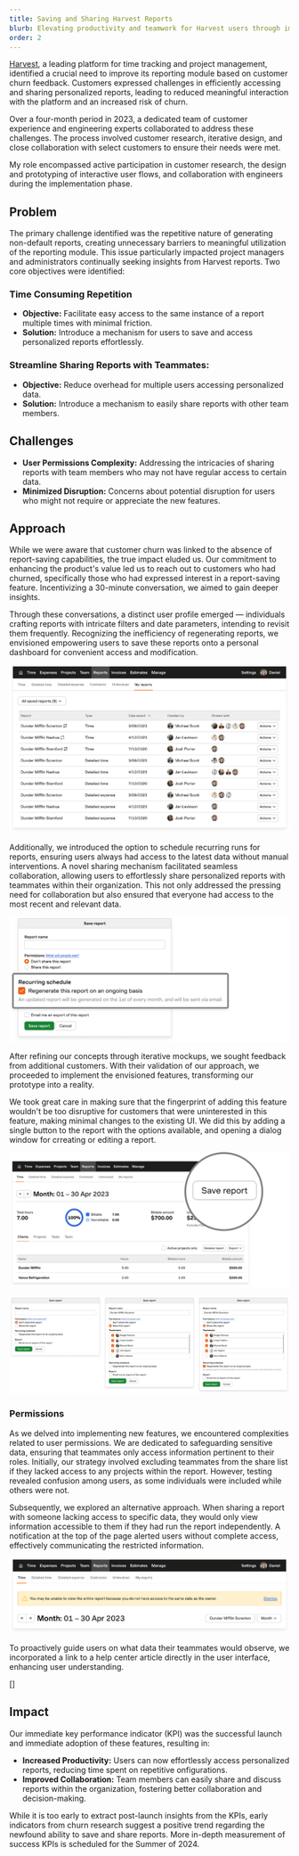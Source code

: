 ```yaml
---
title: Saving and Sharing Harvest Reports
blurb: Elevating productivity and teamwork for Harvest users through improved reporting capabilities.
order: 2
---
```


[Harvest](https://getharvest.com), a leading platform for time tracking and project management, identified a crucial need to improve its reporting module based on customer churn feedback. Customers expressed challenges in efficiently accessing and sharing personalized reports, leading to reduced meaningful interaction with the platform and an increased risk of churn.

Over a four-month period in 2023, a dedicated team of customer experience and engineering experts collaborated to address these challenges. The process involved customer research, iterative design, and close collaboration with select customers to ensure their needs were met.

My role encompassed active participation in customer research, the design and prototyping of interactive user flows, and collaboration with engineers during the implementation phase.

## Problem

The primary challenge identified was the repetitive nature of generating non-default reports, creating unnecessary barriers to meaningful utilization of the reporting module. This issue particularly impacted project managers and administrators continually seeking insights from Harvest reports. Two core objectives were identified:

### Time Consuming Repetition

- **Objective:** Facilitate easy access to the same instance of a report multiple times with minimal friction.
- **Solution:** Introduce a mechanism for users to save and access personalized reports effortlessly.

### Streamline Sharing Reports with Teammates:

- **Objective:** Reduce overhead for multiple users accessing personalized data.
- **Solution:** Introduce a mechanism to easily share reports with other team members.

## Challenges

- **User Permissions Complexity:** Addressing the intricacies of sharing reports with team members who may not have regular access to certain data.
- **Minimized Disruption:** Concerns about potential disruption for users who might not require or appreciate the new features.

## Approach

While we were aware that customer churn was linked to the absence of report-saving capabilities, the true impact eluded us. Our commitment to enhancing the product's value led us to reach out to customers who had churned, specifically those who had expressed interest in a report-saving feature. Incentivizing a 30-minute conversation, we aimed to gain deeper insights.

Through these conversations, a distinct user profile emerged — individuals crafting reports with intricate filters and date parameters, intending to revisit them frequently. Recognizing the inefficiency of regenerating reports, we envisioned empowering users to save these reports onto a personal dashboard for convenient access and modification.

![](/img/work/sr-my-reports.png "A new section was added to access saved and shared reports.")

Additionally, we introduced the option to schedule recurring runs for reports, ensuring users always had access to the latest data without manual interventions. A novel sharing mechanism facilitated seamless collaboration, allowing users to effortlessly share personalized reports with teammates within their organization. This not only addressed the pressing need for collaboration but also ensured that everyone had access to the most recent and relevant data.

![](/img/work/sr-dialog-recurring.png "When a report is recurring, anyone who has access to the report will receive an email with a link to the most current generated report.")

After refining our concepts through iterative mockups, we sought feedback from additional customers. With their validation of our approach, we proceeded to implement the envisioned features, transforming our prototype into a reality.

We took great care in making sure that the fingerprint of adding this feature wouldn't be too disruptive for customers that were uninterested in this feature, making minimal changes to the existing UI. We did this by adding a single button to the report with the options available, and opening a dialog window for crreating or editing a report.

![](/img/work/sr-save-report.png "When a report is recurring, anyone who has access to the report will receive an email with a link to the most current generated report.")

![](/img/work/sr-dialog.png "Detailing a few steps of progression through the Save Report dialog.")

### Permissions

As we delved into implementing new features, we encountered complexities related to user permissions. We are dedicated to safeguarding sensitive data, ensuring that teammates only access information pertinent to their roles. Initially, our strategy involved excluding teammates from the share list if they lacked access to any projects within the report. However, testing revealed confusion among users, as some individuals were included while others were not.

Subsequently, we explored an alternative approach. When sharing a report with someone lacking access to specific data, they would only view information accessible to them if they had run the report independently. A notification at the top of the page alerted users without complete access, effectively communicating the restricted information.

![](/img/work/sr-time-report.png "Detailing a few steps of progression through the Save Report dialog.")

To proactively guide users on what data their teammates would observe, we incorporated a link to a help center article directly in the user interface, enhancing user understanding.

[]








## Impact

Our immediate key performance indicator (KPI) was the successful launch and immediate adoption of these features, resulting in:

- **Increased Productivity:** Users can now effortlessly access personalized reports, reducing time spent on repetitive onfigurations.
- **Improved Collaboration:** Team members can easily share and discuss reports within the organization, fostering better collaboration and decision-making.

While it is too early to extract post-launch insights from the KPIs, early indicators from churn research suggest a positive trend regarding the newfound ability to save and share reports. More in-depth measurement of success KPIs is scheduled for the Summer of 2024.
